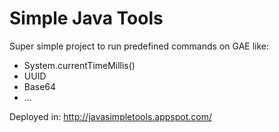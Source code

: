 # Simple Java Tools

Super simple project to run predefined commands on GAE like:

- System.currentTimeMillis()
- UUID
- Base64
- ...

Deployed in: http://javasimpletools.appspot.com/

